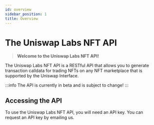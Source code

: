 ```yaml
---
id: overview
sidebar_position: 1
title: Overview
---
```


# The Uniswap Labs NFT API

> **Welcome to the Uniswap Labs NFT API!**

The Uniswap Labs NFT API is a RESTful API that allows you to generate transaction calldata for trading NFTs on any NFT marketplace that is supported by the Uniswap Interface. 

:::info
The API is currently in beta and is subject to change!
:::

## Accessing the API

To use the Uniswap Labs NFT API, you will need an API key. You can request an API key by emailing us.


